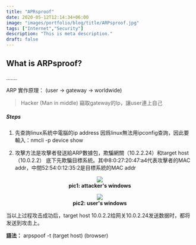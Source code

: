 ```yaml
---
title: "APRsproof"
date: 2020-05-12T12:14:34+06:00
image: "images/portfolio/blog/title/ARPsproof.jpg"
tags: ["Internet","Security"]
description: "This is meta description."
draft: false
---
```


## What is ARPsproof?
.......


ARP 實作原理： (user -> gateway -> worldwide)<br>

> Hacker (Man in middle) 竊取gateway的Ip，讓user連上自己

##### Steps
1. 先查詢linux系統中電腦的ip address
因爲linux無法用ipconfig查詢，因此要輸入：nmcli -p device show

2. 攻擊方法是攻擊者發送給ARP數據包，欺騙網關（10.2.2.24）和target host（10.0.2.2）
底下先欺騙目標系統。其中8:0:27:20:47:a4代表攻擊者的MAC addr，中間52:54:0:12:35:2是目標系統的MAC addr

<center>

![](https://imgur.com/EzGbR9c.jpg)<br>
**pic1: attacker's windows**

![](https://imgur.com/4h8A2pl.jpg)<br>
**pic2: user's windows**
</center><p>

当以上过程攻击成功后，target host 10.0.2.2给网关10.0.2.24发送数据时，都将发送到攻击上。

**語法：** arpspoof -t (target host) (browser)